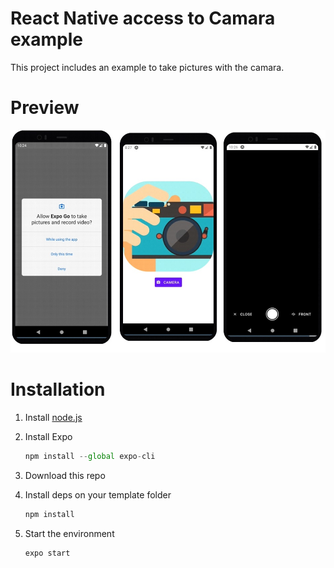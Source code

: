 # React Native access to Camara example

This project includes an example to take pictures with the camara.

# Preview

![./assets/demo.jpg](./assets/demo.jpg)

# Installation

1. Install [node.js](https://nodejs.org/en/)
2. Install Expo

   ```jsx
   npm install --global expo-cli
   ```

3. Download this repo
4. Install deps on your template folder

   ```jsx
   npm install
   ```

5. Start the environment

   ```jsx
   expo start
   ```



